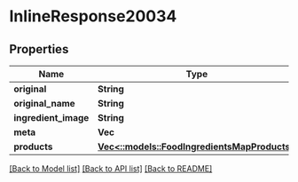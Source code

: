 # InlineResponse20034

## Properties

Name | Type | Description | Notes
------------ | ------------- | ------------- | -------------
**original** | **String** |  | 
**original_name** | **String** |  | 
**ingredient_image** | **String** |  | 
**meta** | **Vec<String>** |  | 
**products** | [**Vec<::models::FoodIngredientsMapProducts>**](_food_ingredients_map_products.md) |  | 

[[Back to Model list]](../README.md#documentation-for-models) [[Back to API list]](../README.md#documentation-for-api-endpoints) [[Back to README]](../README.md)


